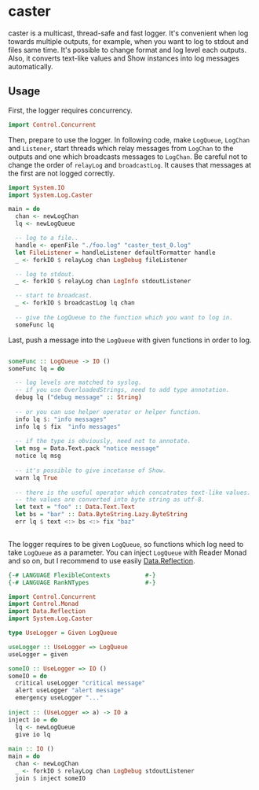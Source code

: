 # caster
caster is a multicast, thread-safe and fast logger.
It's convenient when log towards multiple outputs, 
for example, when you want to log to stdout and files same time.
It's possible to change format and log level each outputs.
Also, it converts text-like values and Show instances into log messages automatically.

## Usage

First, the logger requires concurrency.

```haskell
import Control.Concurrent
```

Then, prepare to use the logger. 
In following code, make `LogQueue`, `LogChan` and `Listener`,
start threads which relay messages from `LogChan` to the outputs 
and one which broadcasts messages to `LogChan`.
Be careful not to change the order of `relayLog` and `broadcastLog`.
It causes that messages at the first are not logged correctly.

```haskell
import System.IO
import System.Log.Caster

main = do
  chan <- newLogChan
  lq <- newLogQueue

  -- log to a file..
  handle <- openFile "./foo.log" "caster_test_0.log"
  let FileListener = handleListener defaultFormatter handle
  _ <- forkIO $ relayLog chan LogDebug fileListener

  -- log to stdout.
  _ <- forkIO $ relayLog chan LogInfo stdoutListener

  -- start to broadcast.
  _ <- forkIO $ broadcastLog lq chan
  
  -- give the LogQueue to the function which you want to log in.
  someFunc lq

```

Last, push a message into the `LogQueue` with given functions in order to log.

``` haskell

someFunc :: LogQueue -> IO ()
someFunc lq = do

  -- log levels are matched to syslog.
  -- if you use OverloadedStrings, need to add type annotation.
  debug lq ("debug message" :: String)
  
  -- or you can use helper operator or helper function.
  info lq $: "info messages"
  info lq $ fix  "info messages"
  
  -- if the type is obviously, need not to annotate.
  let msg = Data.Text.pack "notice message"
  notice lq msg
  
  -- it's possible to give incetanse of Show.
  warn lq True
  
  -- there is the useful operator which concatrates text-like values.
  -- the values are converted into byte string as utf-8.
  let text = "foo" :: Data.Text.Text
  let bs = "bar" :: Data.ByteString.Lazy.ByteString
  err lq $ text <:> bs <:> fix "baz"
  
```

The logger requires to be given `LogQueue`, 
so functions which log need to take `LogQueue` as a parameter. 
You can inject `LogQueue` with Reader Monad and so on, 
but I recommend to use easily [Data\.Reflection](https://hackage.haskell.org/package/reflection).


```haskell
{-# LANGUAGE FlexibleContexts          #-}
{-# LANGUAGE RankNTypes                #-}

import Control.Concurrent
import Control.Monad
import Data.Reflection
import System.Log.Caster

type UseLogger = Given LogQueue

useLogger :: UseLogger => LogQueue
useLogger = given

someIO :: UseLogger => IO ()
someIO = do
  critical useLogger "critical message"
  alert useLogger "alert message"
  emergency useLogger "..."
  
inject :: (UseLogger => a) -> IO a
inject io = do
  lq <- newLogQueue
  give io lq
  
main :: IO ()
main = do
  chan <- newLogChan
  _ <- forkIO $ relayLog chan LogDebug stdoutListener
  join $ inject someIO
  
```
